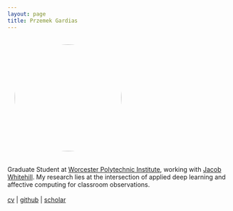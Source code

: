 ```yaml
---
layout: page
title: Przemek Gardias
---
```


<div class="fp" markdown=0>
	<img class="fc" src="{{site.url}}/assets/profile.jpg" alt="Profile" style="height: 15rem; width: 15rem; border-radius: 50% 50% 50% 50%; margin: 1rem; flew-grow: 0">
	<p class="fc" style="margin-top: 1rem;">
		Graduate Student at <a href="https://web.cs.wpi.edu/">Worcester Polytechnic Institute</a>, working with <a href="https://users.wpi.edu/~jrwhitehill/">Jacob Whitehill</a>. My research lies at the intersection of applied deep learning and affective computing for classroom observations.
		<br>
		<br>
		<a href="{{ site.baseurl }}/pdf/cv.pdf">cv</a> | <a href="https://github.com/pgardias">github</a> | <a href="https://scholar.google.com/citations?user=LpoiVbkAAAAJ">scholar</a>
	</p>
</div>
